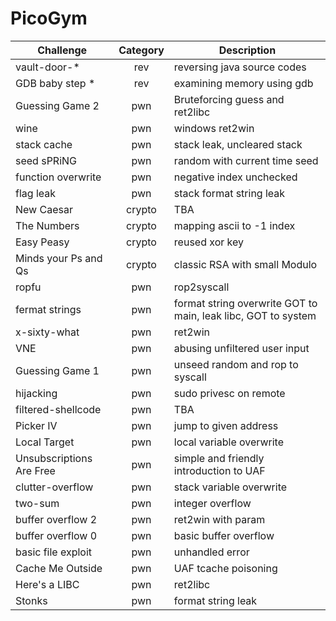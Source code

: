 # PicoGym
| Challenge | Category | Description | 
| --- | :---: | --- |
| vault-door-* | rev | reversing java source codes |
| GDB baby step * | rev | examining memory using gdb |
| Guessing Game 2 | pwn | Bruteforcing guess and ret2libc |
| wine | pwn | windows ret2win | 
| stack cache | pwn | stack leak, uncleared stack |
| seed sPRiNG | pwn | random with current time seed |
| function overwrite | pwn | negative index unchecked |  
| flag leak | pwn | stack format string leak |   
| New Caesar | crypto | TBA |
| The Numbers | crypto | mapping ascii to -1 index |
| Easy Peasy | crypto | reused xor key |
| Minds your Ps and Qs | crypto | classic RSA with small Modulo | 
| ropfu | pwn | rop2syscall |
| fermat strings | pwn | format string overwrite GOT to main, leak libc, GOT to system |
| x-sixty-what | pwn | ret2win |
| VNE | pwn | abusing unfiltered user input |
| Guessing Game 1 | pwn | unseed random and rop to syscall |
| hijacking | pwn | sudo privesc on remote |
| filtered-shellcode | pwn | TBA |
| Picker IV | pwn | jump to given address |
| Local Target | pwn | local variable overwrite |
| Unsubscriptions Are Free | pwn | simple and friendly introduction to UAF |
| clutter-overflow | pwn | stack variable overwrite | 
| two-sum | pwn | integer overflow |   
| buffer overflow 2 | pwn | ret2win with param |  
| buffer overflow 0 | pwn | basic buffer overflow |   
| basic file exploit | pwn | unhandled error |   
| Cache Me Outside | pwn | UAF tcache poisoning |
| Here's a LIBC | pwn | ret2libc |
| Stonks | pwn | format string leak |   